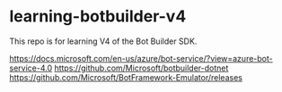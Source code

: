 # learning-botbuilder-v4
This repo is for learning V4 of the Bot Builder SDK.

https://docs.microsoft.com/en-us/azure/bot-service/?view=azure-bot-service-4.0
https://github.com/Microsoft/botbuilder-dotnet
https://github.com/Microsoft/BotFramework-Emulator/releases

